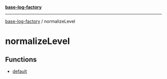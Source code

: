 [**base-log-factory**](../index.md)

***

[base-log-factory](../index.md) / normalizeLevel

# normalizeLevel

## Functions

- [default](functions/default.md)
